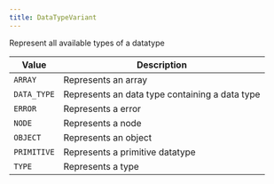 ```yaml
---
title: DataTypeVariant
---
```


Represent all available types of a datatype

| Value | Description |
|-------|-------------|
| `ARRAY` | Represents an array |
| `DATA_TYPE` | Represents an data type containing a data type |
| `ERROR` | Represents a error |
| `NODE` | Represents a node |
| `OBJECT` | Represents an object |
| `PRIMITIVE` | Represents a primitive datatype |
| `TYPE` | Represents a type |
